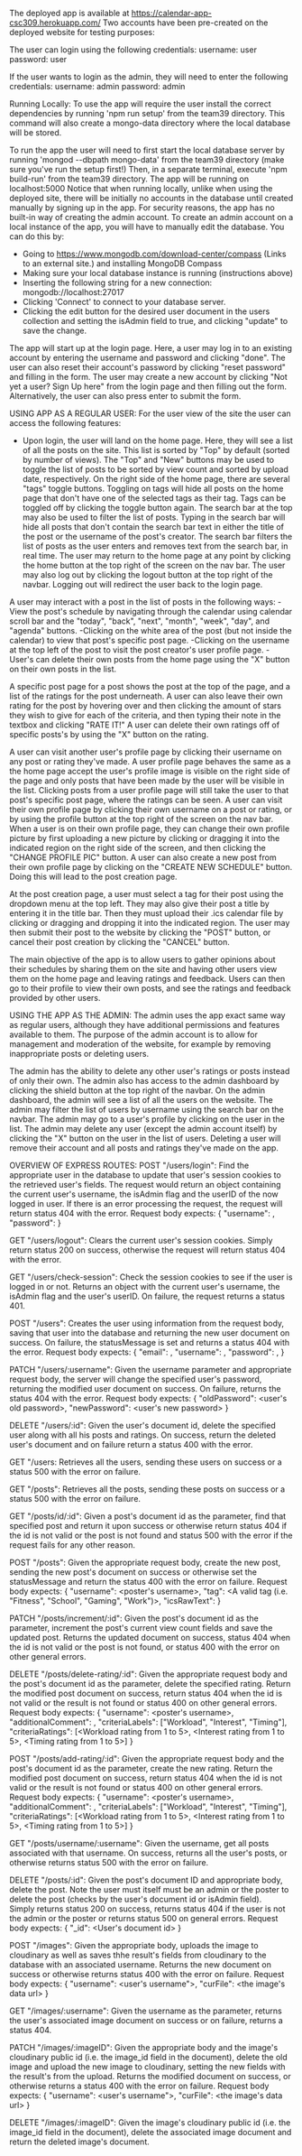 The deployed app is available at https://calendar-app-csc309.herokuapp.com/
Two accounts have been pre-created on the deployed website for testing purposes:

The user can login using the following credentials:
username: user
password: user

If the user wants to login as the admin, they will need to enter the following credentials:
username: admin
password: admin



Running Locally:
To use the app will require the user install the correct dependencies by running 'npm run setup' from the team39 directory. This command will also create a mongo-data directory where the local database will be stored.

To run the app the user will need to first start the local database server by running 'mongod --dbpath mongo-data' from the team39 directory (make sure you've run the setup first!)
Then, in a separate terminal, execute 'npm build-run' from the team39 directory. The app will be running on localhost:5000
Notice that when running locally, unlike when using the deployed site, there will be initially no accounts in the database until created manually by signing up in the app.
For security reasons, the app has no built-in way of creating the admin account. 
To create an admin account on a local instance of the app, you will have to manually edit the database.
You can do this by:
- Going to https://www.mongodb.com/download-center/compass (Links to an external site.) and installing MongoDB Compass
- Making sure your local database instance is running (instructions above) 
- Inserting the following string for a new connection: mongodb://localhost:27017
- Clicking 'Connect' to connect to your database server.
- Clicking the edit button for the desired user document in the users collection and setting the isAdmin field to true, and clicking "update" to save the change.



The app will start up at the login page. Here, a user may log in to an existing account by entering the username and password and clicking "done".
The user can also reset their account's password by clicking "reset password" and filling in the form.
The user may create a new account by clicking "Not yet a user? Sign Up here" from the login page and then filling out the form.
Alternatively, the user can also press enter to submit the form.


USING APP AS A REGULAR USER:
For the user view of the site the user can access the following features:
- Upon login, the user will land on the home page. Here, they will see a list of all the posts on the site.
This list is sorted by "Top" by default (sorted by number of views).
The "Top" and "New" buttons may be used to toggle the list of posts to be sorted by view count and sorted by upload date, respectively.
On the right side of the home page, there are several "tags" toggle buttons.
Toggling on tags will hide all posts on the home page that don't have one of the selected tags as their tag.
Tags can be toggled off by clicking the toggle button again.
The search bar at the top may also be used to filter the list of posts.
Typing in the search bar will hide all posts that don't contain the search bar text in either the title of the post or the username of the post's creator.
The search bar filters the list of posts as the user enters and removes text from the search bar, in real time. 
The user may return to the home page at any point by clicking the home button at the top right of the screen on the nav bar.
The user may also log out by clicking the logout button at the top right of the navbar. Logging out will redirect the user back to the login page. 

A user may interact with a post in the list of posts in the following ways:
-View the post's schedule by navigating through the calendar using calendar scroll bar and the "today", "back", "next", "month", "week", "day", and "agenda" buttons.
-Clicking on the white area of the post (but not inside the calendar) to view that post's specific post page.
-Clicking on the username at the top left of the post to visit the post creator's user profile page.
-User's can delete their own posts from the home page using the "X" button on their own posts in the list.

A specific post page for a post shows the post at the top of the page, and a list of the ratings for the post underneath.
A user can also leave their own rating for the post by hovering over and then clicking the amount of stars they wish to give for each of the criteria, and then typing their note in the textbox and clicking "RATE IT!"
A user can delete their own ratings off of specific posts's by using the "X" button on the rating.

A user can visit another user's profile page by clicking their username on any post or rating they've made.
A user profile page behaves the same as a the home page accept the user's profile image is visible on the right side of the page and only posts that have been made by the user will be visible in the list.
Clicking posts from a user profile page will still take the user to that post's specific post page, where the ratings can be seen.
A user can visit their own profile page by clicking their own username on a post or rating, or by using the profile button at the top right of the screen on the nav bar.
When a user is on their own profile page, they can change their own profile picture by first uploading a new picture by clicking or dragging it into the indicated region on the right side of the screen, and then clicking the "CHANGE PROFILE PIC" button.
A user can also create a new post from their own profile page by clicking on the "CREATE NEW SCHEDULE" button. Doing this will lead to the post creation page.

At the post creation page, a user must select a tag for their post using the dropdown menu at the top left.
They may also give their post a title by entering it in the title bar.
Then they must upload their .ics calendar file by clicking or dragging and dropping it into the indicated region.
The user may then submit their post to the website by clicking the "POST" button, or 
cancel their post creation by clicking the "CANCEL" button.

The main objective of the app is to allow users to gather opinions about their schedules by sharing them on the site and having other users view them on the home page and leaving ratings and feedback.
Users can then go to their profile to view their own posts, and see the ratings and feedback provided by other users.


USING THE APP AS THE ADMIN:
The admin uses the app exact same way as regular users, although they have additional permissions and features available to them.
The purpose of the admin account is to allow for management and moderation of the website, for example by removing inappropriate posts or deleting
users.

The admin has the ability to delete any other user's ratings or posts instead of only their own.
The admin also has access to the admin dashboard by clicking the shield button at the top right of the navbar.
On the admin dashboard, the admin will see a list of all the users on the website.
The admin may filter the list of users by username using the search bar on the navbar.
The admin may go to a user's profile by clicking on the user in the list.
The admin may delete any user (except the admin account itself) by clicking the "X" button on the user in the list of users.
Deleting a user will remove their account and all posts and ratings they've made on the app.



OVERVIEW OF EXPRESS ROUTES:
POST "/users/login": 
Find the appropriate user in the database to update that user's session cookies to the retrieved user's
fields. The request would return an object containing the current user's username, the isAdmin flag and the userID of the
now logged in user. If there is an error processing the request, the request will return status 404 with 
the error.
Request body expects: 
{
    "username": <username>,
    "password": <password>
}

GET "/users/logout":
Clears the current user's session cookies. Simply return status 200 on success, otherwise the request
will return status 404 with the error.

GET "/users/check-session":
Check the session cookies to see if the user is logged in or not. Returns an object
with the current user's username, the isAdmin flag and the user's userID. On failure,
the request returns a status 401.

POST "/users":
Creates the user using information from the request body, saving that user into the database and
returning the new user document on success. On failure, the statusMessage is set and returns
a status 404 with the error.
Request body expects:
{
    "email": <email>,
    "username": <username>,
    "password": <password>,
}

PATCH "/users/:username":
Given the username parameter and appropriate request body, the server will
change the specified user's password, returning the modified user document on 
success. On failure, returns the status 404 with the error.
Request body expects:
{
    "oldPassword": <user's old password>,
    "newPassword": <user's new password>
}

DELETE "/users/:id":
Given the user's document id, delete the specified user along with all his posts and ratings.
On success, return the deleted user's document and on failure return a status 400 with the error.

GET "/users:
Retrieves all the users, sending these users on success or a status 500 with the error on failure.

GET "/posts":
Retrieves all the posts, sending these posts on success or a status 500 with the error on failure.

GET "/posts/id/:id":
Given a post's document id as the parameter, find that specified post and return it upon success
or otherwise return status 404 if the id is not valid or the post is not found and status 500 with
the error if the request fails for any other reason.

POST "/posts":
Given the appropriate request body, create the new post, sending the new post's document
on success or otherwise set the statusMessage and return the status 400 with the error on failure.
Request body expects:
{
    "username": <poster's username>,
    "tag": <A valid tag (i.e. "Fitness", "School", "Gaming", "Work")>,
    "icsRawText": <ics file dump with all new lines stripped>
}

PATCH "/posts/increment/:id":
Given the post's document id as the parameter, increment the post's current view count fields
and save the updated post. Returns the updated document on success, status 404 when the id is not
valid or the post is not found, or status 400 with the error on other general errors.

DELETE "/posts/delete-rating/:id":
Given the appropriate request body and the post's document id as the parameter, delete the
specified rating. Return the modified post document on success, return status
404 when the id is not valid or the result is not found or status 400 on other general errors.
Request body expects:
{
    "username": <poster's username>,
    "additionalComment": <Comment text>,
    "criteriaLabels": ["Workload", "Interest", "Timing"],
    "criteriaRatings": [<Workload rating from 1 to 5>, <Interest rating from 1 to 5>, <Timing rating from 1 to 5>]
} 

POST "/posts/add-rating/:id":
Given the appropriate request body and the post's document id as the parameter, create the new
rating. Return the modified post document on success, return status
404 when the id is not valid or the result is not found or status 400 on other general errors.
Request body expects:
{
    "username": <poster's username>,
    "additionalComment": <Comment text>,
    "criteriaLabels": ["Workload", "Interest", "Timing"],
    "criteriaRatings": [<Workload rating from 1 to 5>, <Interest rating from 1 to 5>, <Timing rating from 1 to 5>]
} 

GET "/posts/username/:username":
Given the username, get all posts associated with that username. On success, returns all the user's posts,
or otherwise returns status 500 with the error on failure.

DELETE "/posts/:id":
Given the post's document ID and appropriate body, delete the post. Note the user must itself
must be an admin or the poster to delete the post (checks by the user's document id or isAdmin field).  
Simply returns status 200 on success, returns status 404 if the user is not the admin or the poster
or returns status 500 on general errors.
Request body expects:
{
    "_id": <User's document id>
}

POST "/images":
Given the appropriate body, uploads the image to cloudinary as well as saves thhe result's 
fields from cloudinary to the database with an associated username. Returns the new document
on success or otherwise returns status 400 with the error on failure.
Request body expects:
{
    "username": <user's username">,
    "curFile": <the image's data url>
}

GET "/images/:username":
Given the username as the parameter, returns the user's associated image document on success
or on failure, returns a status 404.

PATCH "/images/:imageID":
Given the appropriate body and the image's cloudinary public id (i.e. the image_id field in the document), 
delete the old image and upload the new image to cloudinary, setting the new fields with the result's
from the upload. Returns the modified document on success, or otherwise returns a status 400 with the
error on failure.
Request body expects:
{
    "username": <user's username">,
    "curFile": <the image's data url>
}

DELETE "/images/:imageID":
Given the image's cloudinary public id (i.e. the image_id field in the document), delete
the associated image document and return the deleted image's document.
